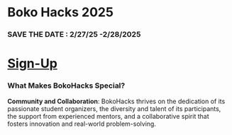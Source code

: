 # **Boko Hacks 2025**
### **SAVE THE DATE : 2/27/25 -2/28/2025**

# **[Sign-Up](https://forms.gle/TvTm57yx22sWYRiL6)**

### **What Makes BokoHacks Special?**
**Community and Collaboration**: BokoHacks thrives on the dedication of its passionate student organizers, the diversity and talent of its participants, the support from experienced mentors, and a collaborative spirit that fosters innovation and real-world problem-solving. 